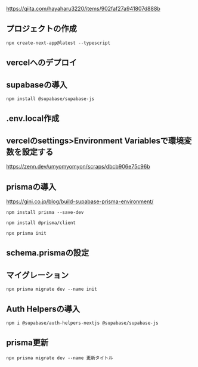 https://qiita.com/hayaharu3220/items/902faf27a941807d888b

## プロジェクトの作成
```shell
npx create-next-app@latest --typescript
```

## vercelへのデプロイ

## supabaseの導入
```shell
npm install @supabase/supabase-js
```

## .env.local作成

## vercelのsettings>Environment Variablesで環境変数を設定する
https://zenn.dev/umyomyomyon/scraps/dbcb906e75c96b

## prismaの導入
https://gini.co.jp/blog/build-supabase-prisma-environment/

```shell
npm install prisma --save-dev
```

```shell
npm install @prisma/client
```

```shell
npx prisma init
```

## schema.prismaの設定

## マイグレーション
```shell
npx prisma migrate dev --name init
```

## Auth Helpersの導入
```shell
npm i @supabase/auth-helpers-nextjs @supabase/supabase-js
```

## prisma更新
```shell
npx prisma migrate dev --name 更新タイトル
```